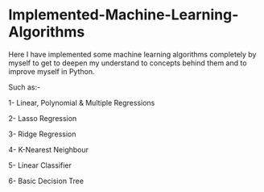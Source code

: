 # Implemented-Machine-Learning-Algorithms
Here I have implemented some machine learning algorithms completely by myself to get to deepen my understand to concepts behind them and to improve myself in Python.

Such as:-

1- Linear, Polynomial & Multiple Regressions

2- Lasso Regression

3- Ridge Regression

4- K-Nearest Neighbour

5- Linear Classifier

6- Basic Decision Tree
